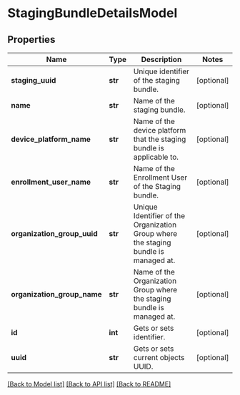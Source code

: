# StagingBundleDetailsModel

## Properties
Name | Type | Description | Notes
------------ | ------------- | ------------- | -------------
**staging_uuid** | **str** | Unique identifier of the staging bundle. | [optional] 
**name** | **str** | Name of the staging bundle. | [optional] 
**device_platform_name** | **str** | Name of the device platform that the staging bundle is applicable to. | [optional] 
**enrollment_user_name** | **str** | Name of the Enrollment User of the Staging bundle. | [optional] 
**organization_group_uuid** | **str** | Unique Identifier of the Organization Group where the staging bundle is managed at. | [optional] 
**organization_group_name** | **str** | Name of the Organization Group where the staging bundle is managed at. | [optional] 
**id** | **int** | Gets or sets identifier. | [optional] 
**uuid** | **str** | Gets or sets current objects UUID. | [optional] 

[[Back to Model list]](../README.md#documentation-for-models) [[Back to API list]](../README.md#documentation-for-api-endpoints) [[Back to README]](../README.md)


